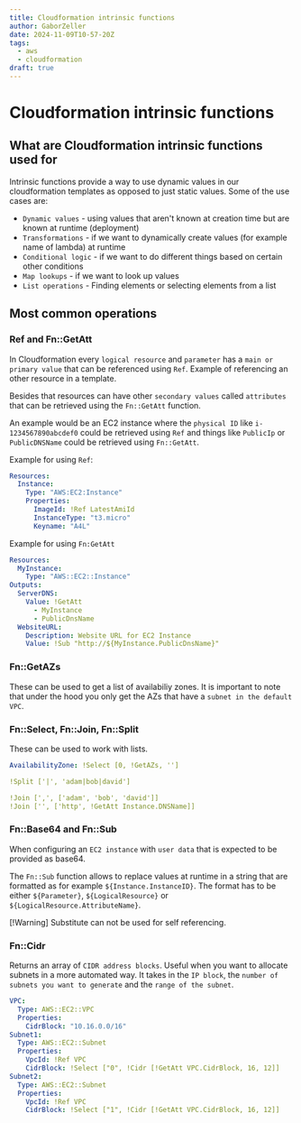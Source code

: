 ```yaml
---
title: Cloudformation intrinsic functions
author: GaborZeller
date: 2024-11-09T10-57-20Z
tags:
  - aws
  - cloudformation
draft: true
---
```


# Cloudformation intrinsic functions

## What are Cloudformation intrinsic functions used for

Intrinsic functions provide a way to use dynamic values in our cloudformation templates as opposed to just static values. Some of the use cases are:

- `Dynamic values` - using values that aren't known at creation time but are known at runtime (deployment)
- `Transformations` - if we want to dynamically create values (for example name of lambda) at runtime
- `Conditional logic` - if we want to do different things based on certain other conditions
- `Map lookups` - if we want to look up values
- `List operations` - Finding elements or selecting elements from a list

## Most common operations

### Ref and Fn::GetAtt

In Cloudformation every `logical resource` and `parameter` has a `main or primary value` that can be referenced using `Ref`. Example of referencing an other resource in a template.

Besides that resources can have other `secondary values` called `attributes` that can be retrieved using the `Fn::GetAtt` function.

An example would be an EC2 instance where the `physical ID` like `i-1234567890abcdef0` could be retrieved using `Ref` and things like `PublicIp` or `PublicDNSName` could be retrieved using `Fn::GetAtt`.

Example for using `Ref`:

```yaml
Resources:
  Instance:
    Type: "AWS:EC2:Instance"
    Properties:
      ImageId: !Ref LatestAmiId
      InstanceType: "t3.micro"
      Keyname: "A4L"
```

Example for using `Fn:GetAtt`

```yaml
Resources:
  MyInstance:
    Type: "AWS::EC2::Instance"
Outputs:
  ServerDNS:
    Value: !GetAtt
      - MyInstance
      - PublicDnsName
  WebsiteURL:
    Description: Website URL for EC2 Instance
    Value: !Sub "http://${MyInstance.PublicDnsName}"
```

### Fn::GetAZs

These can be used to get a list of availabiliy zones. It is important to note that under the hood you only get the AZs that have a `subnet in the default VPC`.

### Fn::Select, Fn::Join, Fn::Split

These can be used to work with lists.

```yaml
AvailabilityZone: !Select [0, !GetAZs, '']

!Split ['|', 'adam|bob|david']

!Join [',', ['adam', 'bob', 'david']]
!Join ['', ['http', !GetAtt Instance.DNSName]]
```

### Fn::Base64 and Fn::Sub

When configuring an `EC2 instance` with `user data` that is expected to be provided as base64.

The `Fn::Sub` function allows to replace values at runtime in a string that are formatted as for example `${Instance.InstanceID}`. The format has to be either `${Parameter}`, `${LogicalResource}` or `${LogicalResource.AttributeName}`.

[!Warning] Substitute can not be used for self referencing.

### Fn::Cidr

Returns an array of `CIDR address blocks`. Useful when you want to allocate subnets in a more automated way. It takes in the `IP block`, the `number of subnets you want to generate` and the `range of the subnet`.

```yaml
VPC:
  Type: AWS::EC2::VPC
  Properties:
    CidrBlock: "10.16.0.0/16"
Subnet1:
  Type: AWS::EC2::Subnet
  Properties:
    VpcId: !Ref VPC
    CidrBlock: !Select ["0", !Cidr [!GetAtt VPC.CidrBlock, 16, 12]]
Subnet2:
  Type: AWS::EC2::Subnet
  Properties:
    VpcId: !Ref VPC
    CidrBlock: !Select ["1", !Cidr [!GetAtt VPC.CidrBlock, 16, 12]]
```
